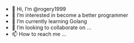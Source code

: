 - 👋 Hi, I’m @rogery1999
- 👀 I’m interested in become a better programmer
- 🌱 I’m currently learning Golang
- 💞️ I’m looking to collaborate on ...
- 📫 How to reach me ...

<!---
rogery1999/rogery1999 is a ✨ special ✨ repository because its `README.md` (this file) appears on your GitHub profile.
You can click the Preview link to take a look at your changes.
--->
